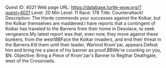Quest ID: 4021
Web page URL: https://database.turtle-wow.org/?quest=4021
Level: 20
Min Level: 11
Race: 178
Title: Counterattack!
Description: The Horde commends your successes against the Kolkar, but the Kolkar themselves are maddened.I have reports that a contingent of Kolkar has traveled to the Barrens from their home in Desolace, to seek vengeance.My latest report was that, even now, they move against these bunkers, from the west!$B$BFace the Kolkar invaders, and end their threat in the Barrens.Kill them until their leader, Warlord Krom'zar, appears.Defeat him and bring me a piece of his banner as proof.$B$BWe're counting on you, $N.
Objective: Bring a Piece of Krom'zar's Banner to Regthar Deathgate, west of the Crossroads.

